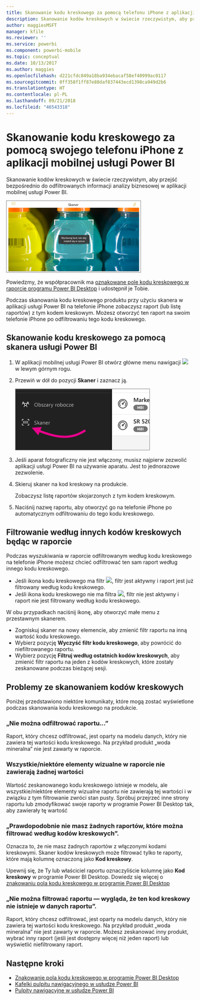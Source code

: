 ```yaml
---
title: Skanowanie kodu kreskowego za pomocą telefonu iPhone z aplikacji mobilnej usługi Power BI
description: Skanowanie kodów kreskowych w świecie rzeczywistym, aby przejść bezpośrednio do odfiltrowanych informacji analizy biznesowej w aplikacji mobilnej usługi Power BI.
author: maggiesMSFT
manager: kfile
ms.reviewer: ''
ms.service: powerbi
ms.component: powerbi-mobile
ms.topic: conceptual
ms.date: 10/13/2017
ms.author: maggies
ms.openlocfilehash: d221cfdc849a18ba934ebacaf58ef40999ac0117
ms.sourcegitcommit: 0ff358f1ff87e88daf837443ecd1398ca949d2b6
ms.translationtype: HT
ms.contentlocale: pl-PL
ms.lasthandoff: 09/21/2018
ms.locfileid: "46543318"
---
```

# <a name="scan-a-barcode-with-your-iphone-from-the-power-bi-mobile-app"></a>Skanowanie kodu kreskowego za pomocą swojego telefonu iPhone z aplikacji mobilnej usługi Power BI
Skanowanie kodów kreskowych w świecie rzeczywistym, aby przejść bezpośrednio do odfiltrowanych informacji analizy biznesowej w aplikacji mobilnej usługi Power BI.

![](media/mobile-apps-scan-barcode-iphone/power-bi-barcode-scanner.png)

Powiedzmy, że współpracownik ma [oznakowane pole kodu kreskowego w raporcie programu Power BI Desktop](../../desktop-mobile-barcodes.md) i udostępnił je Tobie. 

Podczas skanowania kodu kreskowego produktu przy użyciu skanera w aplikacji usługi Power BI na telefonie iPhone zobaczysz raport (lub listę raportów) z tym kodem kreskowym. Możesz otworzyć ten raport na swoim telefonie iPhone po odfiltrowaniu tego kodu kreskowego.

## <a name="scan-a-barcode-with-the-power-bi-scanner"></a>Skanowanie kodu kreskowego za pomocą skanera usługi Power BI
1. W aplikacji mobilnej usługi Power BI otwórz główne menu nawigacji ![](media/mobile-apps-scan-barcode-iphone/pbi_iph_navmenu.png) w lewym górnym rogu. 
2. Przewiń w dół do pozycji **Skaner** i zaznacz ją. 
   
    ![](media/mobile-apps-scan-barcode-iphone/power-bi-scanner.png)
3. Jeśli aparat fotograficzny nie jest włączony, musisz najpierw zezwolić aplikacji usługi Power BI na używanie aparatu. Jest to jednorazowe zezwolenie. 
4. Skieruj skaner na kod kreskowy na produkcie. 
   
    Zobaczysz listę raportów skojarzonych z tym kodem kreskowym.
5. Naciśnij nazwę raportu, aby otworzyć go na telefonie iPhone po automatycznym odfiltrowaniu do tego kodu kreskowego.

## <a name="filter-by-other-barcodes-while-in-a-report"></a>Filtrowanie według innych kodów kreskowych będąc w raporcie
Podczas wyszukiwania w raporcie odfiltrowanym według kodu kreskowego na telefonie iPhone możesz chcieć odfiltrować ten sam raport według innego kodu kreskowego.

* Jeśli ikona kodu kreskowego ma filtr ![](media/mobile-apps-scan-barcode-iphone/power-bi-barcode-filtered-icon-black.png), filtr jest aktywny i raport jest już filtrowany według kodu kreskowego. 
* Jeśli ikona kodu kreskowego nie ma filtra ![](media/mobile-apps-scan-barcode-iphone/power-bi-barcode-unfiltered-icon.png), filtr nie jest aktywny i raport nie jest filtrowany według kodu kreskowego. 

W obu przypadkach naciśnij ikonę, aby otworzyć małe menu z przestawnym skanerem.

* Zogniskuj skaner na nowy elemencie, aby zmienić filtr raportu na inną wartość kodu kreskowego. 
* Wybierz pozycję **Wyczyść filtr kodu kreskowego**, aby powrócić do niefiltrowanego raportu.
* Wybierz pozycję **Filtruj według ostatnich kodów kreskowych**, aby zmienić filtr raportu na jeden z kodów kreskowych, które zostały zeskanowane podczas bieżącej sesji.

## <a name="issues-with-scanning-a-barcode"></a>Problemy ze skanowaniem kodów kreskowych
Poniżej przedstawiono niektóre komunikaty, które mogą zostać wyświetlone podczas skanowania kodu kreskowego na produkcie.

### <a name="couldnt-filter-report"></a>„Nie można odfiltrować raportu...”
Raport, który chcesz odfiltrować, jest oparty na modelu danych, który nie zawiera tej wartości kodu kreskowego. Na przykład produkt „woda mineralna” nie jest zawarty w raporcie.  

### <a name="allsome-of-the-visuals-in-the-report-dont-contain-any-value"></a>Wszystkie/niektóre elementy wizualne w raporcie nie zawierają żadnej wartości
Wartość zeskanowanego kodu kreskowego istnieje w modelu, ale wszystkie/niektóre elementy wizualne raportu nie zawierają tej wartości i w związku z tym filtrowanie zwróci stan pusty. Spróbuj przejrzeć inne strony raportu lub zmodyfikować swoje raporty w programie Power BI Desktop tak, aby zawierały tę wartość 

### <a name="looks-like-you-dont-have-any-reports-that-can-be-filtered-by-barcodes"></a>„Prawdopodobnie nie masz żadnych raportów, które można filtrować według kodów kreskowych”.
Oznacza to, że nie masz żadnych raportów z włączonymi kodami kreskowymi. Skaner kodów kreskowych może filtrować tylko te raporty, które mają kolumnę oznaczoną jako **Kod kreskowy**.  

Upewnij się, że Ty lub właściciel raportu oznaczyliście kolumnę jako **Kod kreskowy** w programie Power BI Desktop. Dowiedz się więcej o [znakowaniu pola kodu kreskowego w programie Power BI Desktop](../../desktop-mobile-barcodes.md)

### <a name="couldnt-filter-report---looks-like-this-barcode-doesnt-exist-in-the-report-data"></a>„Nie można filtrować raportu — wygląda, że ten kod kreskowy nie istnieje w danych raportu”.
Raport, który chcesz odfiltrować, jest oparty na modelu danych, który nie zawiera tej wartości kodu kreskowego. Na przykład produkt „woda mineralna” nie jest zawarty w raporcie. Możesz zeskanować inny produkt, wybrać inny raport (jeśli jest dostępny więcej niż jeden raport) lub wyświetlić niefiltrowany raport. 

## <a name="next-steps"></a>Następne kroki
* [Znakowanie pola kodu kreskowego w programie Power BI Desktop](../../desktop-mobile-barcodes.md)
* [Kafelki pulpitu nawigacyjnego w usłudze Power BI](../end-user-tiles.md)
* [Pulpity nawigacyjne w usłudze Power BI](../end-user-dashboards.md)

